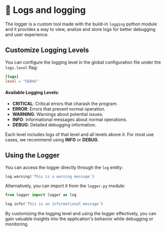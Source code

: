 # 🔧 Logs and logging
The logger is a custom tool made with the build-in `logging` python module and it provides a way to view, analize and store logs for better debugging and user experience.

## Customize Logging Levels
You can configure the logging level in the global configuration file under the `logs.level` flag:

```toml
[logs]
level = "DEBUG"
```

#### Available Logging Levels:

- **CRITICAL**: Critical errors that charash the program.
- **ERROR**: Errors that prevent normal operation.
- **WARNING**: Warnings about potential issues.
- **INFO**: Informational messages about normal operations.
- **DEBUG**: Detailed debugging information.

Each level includes logs of that level and all levels above it. For most use cases, we recommend using **INFO** or **DEBUG**.

## Using the Logger
You can access the logger directly through the `log` entity:

```python
log.warning('This is a warning message')
```

Alternatively, you can import it from the `logger.py` module:

```python
from logger import logger as log

log.info('This is an informational message')
```

By customizing the logging level and using the logger effectively, you can gain valuable insights into the application's behavior while debugging or monitoring.